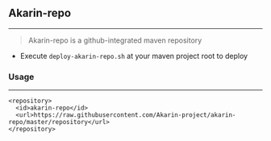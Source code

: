 ## Akarin-repo
***

> Akarin-repo is a github-integrated maven repository

* Execute `deploy-akarin-repo.sh` at your maven project root to deploy

### Usage
***
```
<repository>
  <id>akarin-repo</id>
  <url>https://raw.githubusercontent.com/Akarin-project/akarin-repo/master/repository</url>
</repository>
```